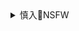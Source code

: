 <details><summary>慎入🔞NSFW</summary>

Not Safe For Work
<img src="https://upload.wikimedia.org/wikipedia/commons/thumb/d/d3/Biohazard_Symbol_Specification.png/210px-Biohazard_Symbol_Specification.png">

<details><summary><b>风险自理Use At Your Own Risk🈲</summary>

### 信息；“孔夫子旧书网”上，《美国反对美国》价格炒至16,666元人民币
https://user.guancha.cn/main/content?id=447509

whn当时还在书中认为，日本的强大是建立在“集体主义、忘我主义和q威主义”之上。

### 美国反对美国》whn30年前深度解析美国体z
https://www.163.com/dy/article/E44LQUBI05416I4C.html

80年代末，正值日本经济泡沫崩溃前，日本人几乎“买下”美国，

　　包括集体主义较个人主义更适于协作生产；注重个人奉献而非享乐让日本有更强后劲；管制型文化较m主散漫文化有更高效率。总而言之，建立在个人主义、享乐主义和m主主义基础上的美国体z正明显地输给一个集体主义、忘我主义和q威主义的体z。

</details>
</details>
